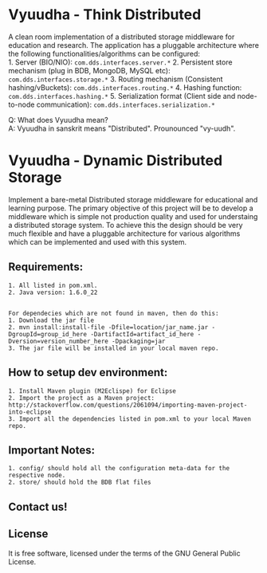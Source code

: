 Vyuudha - Think Distributed
===========================
A clean room implementation of a distributed storage middleware for education and research.
The application has a pluggable architecture where the following functionalities/algorithms can be configured:  
    1. Server (BIO/NIO): `com.dds.interfaces.server.*`
    2. Persistent store mechanism (plug in BDB, MongoDB, MySQL etc): `com.dds.interfaces.storage.*`
    3. Routing mechanism (Consistent hashing/vBuckets): `com.dds.interfaces.routing.*`
    4. Hashing function: `com.dds.interfaces.hashing.*`
    5. Serialization format (Client side and node-to-node communication): `com.dds.interfaces.serialization.*`

Q: What does Vyuudha mean?  
A: Vyuudha in sanskrit means "Distributed". Prounounced "vy-uudh".  

Vyuudha - Dynamic Distributed Storage
=====================================

Implement a bare-metal Distributed storage middleware for educational and learning purpose.
The primary objective of this project will be to develop a middleware which is simple not production quality and used for understaing a distributed storage system. To achieve this the design should be very much flexible and have a pluggable architecture for various algorithms which can be implemented and used with this system.

Requirements:  
-------------
    1. All listed in pom.xml.
    2. Java version: 1.6.0_22
    
    
    For dependecies which are not found in maven, then do this:
    1. Download the jar file
    2. mvn install:install-file -Dfile=location/jar_name.jar -DgroupId=group_id_here -DartifactId=artifact_id_here -Dversion=version_number_here -Dpackaging=jar
    3. The jar file will be installed in your local maven repo.
    
    
How to setup dev environment:
-----------------------------
    1. Install Maven plugin (M2Eclispe) for Eclipse
    2. Import the project as a Maven project: http://stackoverflow.com/questions/2061094/importing-maven-project-into-eclipse
    3. Import all the dependencies listed in pom.xml to your local Maven repo.


Important Notes:
----------------
	1. config/ should hold all the configuration meta-data for the respective node.
	2. store/ should hold the BDB flat files
	
Contact us!
-----------
    

License
-------
It is free software, licensed under the terms of the GNU General Public License.

